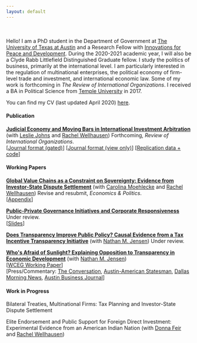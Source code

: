 ```yaml
---
layout: default
---
```

<br><br>
Hello! I am a PhD student in the Department of Government at [The University of Texas at Austin](https://liberalarts.utexas.edu/government/) and a Research Fellow with [Innovations for Peace and Development](http://www.ipdutexas.org/). During the 2020-2021 academic year, I will also be a Clyde Rabb Littlefield Distinguished Graduate fellow. I study the politics of business, primarily at the international level. I am particularly interested in the regulation of multinational enterprises, the political economy of firm-level trade and investment, and international economic law. Some of my work is forthcoming in *The Review of International Organizations*. I received a BA in Political Science from [Temple University](https://www.temple.edu/) in 2017.

You can find my CV (last updated April 2020) [here](assets/Thrall_CV_Apr_2020.pdf). 

#### Publication
**[Judicial Economy and Moving Bars in International Investment Arbitration](assets/Moving-Bars-final.pdf)** (with [Leslie Johns](http://lesliejohns.me/) and [Rachel Wellhausen](http://www.rwellhausen.com/)) Forthcoming, *Review of International Organizations*.<br>
[[Journal format (gated)](https://link.springer.com/article/10.1007/s11558-019-09364-y)] [[Journal format (view only)](https://rdcu.be/bLN9B)]  [[Replication data + code](assets/JoThWe_replication_materials.zip)]

#### Working Papers
**[Global Value Chains as a Constraint on Sovereignty: Evidence from Investor-State Dispute Settlement](assets/MTW_Jul2019.pdf)** (with [Carolina Moehlecke](https://www.carolinamoehlecke.com/) and [Rachel Wellhausen](http://www.rwellhausen.com/)) Revise and resubmit, *Economics & Politics*.<br>
 [[Appendix](assets/MTW_Jul2019_APPENDICES.pdf)]
 
 
**[Public-Private Governance Initiatives and Corporate Responsiveness](assets/responsiveness_draft_04_06_20.pdf)**<br>
Under review.  
[[Slides](assets/responsiveness_slides.pdf)]
 
 
**[Does Transparency Improve Public Policy? Causal Evidence from a Tax Incentive Transparency Initiative](assets/Transparency_and_Tax_Breaks__Causal_Evidence_from_GASB_77.pdf)** (with [Nathan M. Jensen](http://www.natemjensen.com/))
Under review.

**[Who's Afraid of Sunlight? Explaining Opposition to Transparency in Economic Development](assets/Jensen_Thrall_Pitt.docx)** (with [Nathan M. Jensen](http://www.natemjensen.com/))<br>
[[WCEG Working Paper](https://equitablegrowth.org/working-papers/whos-afraid-of-sunlight-explaining-opposition-to-transparency-in-economic-development/)]<br>
[Press/Commentary: [The Conversation](https://theconversation.com/amazon-hq2-texas-experience-shows-why-new-yorkers-should-be-skeptical-111137?utm_source=twitter&utm_medium=twitterbutton), [Austin-American Statesman](https://www.statesman.com/opinion/20190206/commentary-transparency-economic-development-regulations-are-dying-in-texas), [Dallas Morning News](https://www.dallasnews.com/opinion/commentary/2019/02/05/sweetheart-deal-deal-texas-trims-job-goals-companies-wont-hit-em), [Austin Business Journal](https://www.bizjournals.com/austin/news/2019/02/06/texas-enterprise-fund-transparency-study-how-often.html)]

#### Work in Progress

Bilateral Treaties, Multinational Firms: Tax Planning and Investor-State Dispute Settlement

Elite Endorsement and Public Support for Foreign Direct Investment: Experimental Evidence from an American Indian Nation (with [Donna Feir](https://www.donnafeir.com/) and [Rachel Wellhausen](http://www.rwellhausen.com/))
